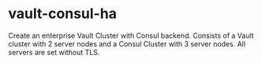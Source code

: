 # vault-consul-ha
Create an enterprise Vault Cluster with Consul backend. Consists of a Vault cluster with 2 server nodes and a Consul Cluster with 3 server nodes. All servers are set without TLS.
